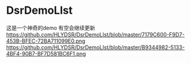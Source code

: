 # DsrDemoLIst
这是一个神奇的demo  有空会继续更新
https://github.com/HLYDSR/DsrDemoLIst/blob/master/7179C600-F9D7-453B-BFEC-72BA711099E0.png
https://github.com/HLYDSR/DsrDemoLIst/blob/master/B9344982-5133-4BF4-90B7-BF7D581BC6F1.png
